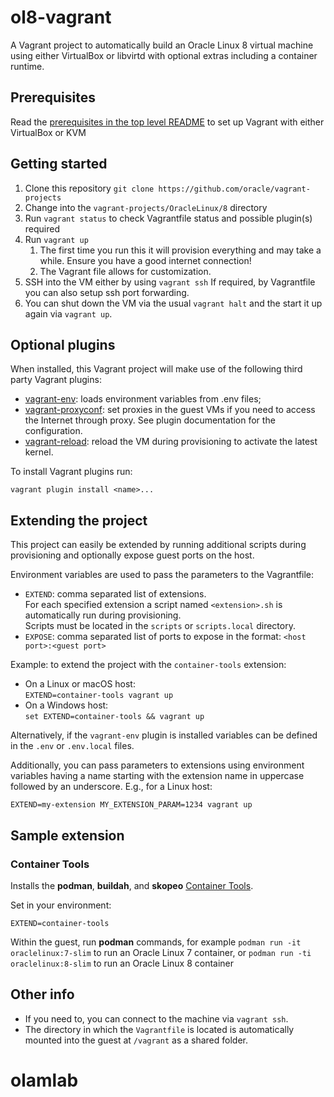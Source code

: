 # ol8-vagrant

A Vagrant project to automatically build an Oracle Linux 8 virtual machine using either VirtualBox or libvirtd with optional extras including a container runtime.

## Prerequisites

Read the [prerequisites in the top level README](../../README.md#prerequisites) to set up Vagrant with either VirtualBox or KVM

## Getting started

1. Clone this repository `git clone https://github.com/oracle/vagrant-projects`
1. Change into the `vagrant-projects/OracleLinux/8` directory
1. Run `vagrant status` to check Vagrantfile status and possible plugin(s) required
1. Run `vagrant up`
   1. The first time you run this it will provision everything and may take a while. Ensure you have a good internet connection!
   1. The Vagrant file allows for customization.
1. SSH into the VM either by using `vagrant ssh`
   If required, by Vagrantfile you can also setup ssh port forwarding.
1. You can shut down the VM via the usual `vagrant halt` and the start it up again via `vagrant up`.

## Optional plugins

When installed, this Vagrant project will make use of the following third party Vagrant plugins:

- [vagrant-env](https://github.com/gosuri/vagrant-env): loads environment
variables from .env files;
- [vagrant-proxyconf](https://github.com/tmatilai/vagrant-proxyconf): set
proxies in the guest VMs if you need to access the Internet through proxy. See
plugin documentation for the configuration.
- [vagrant-reload](https://github.com/aidanns/vagrant-reload): reload the VM
during provisioning to activate the latest kernel.

To install Vagrant plugins run:

```shell
vagrant plugin install <name>...
```

## Extending the project

This project can easily be extended by running additional scripts during provisioning and optionally expose guest ports on the host.

Environment variables are used to pass the parameters to the Vagrantfile:

- `EXTEND`: comma separated list of extensions.  
   For each specified extension a script named `<extension>.sh` is automatically run during provisioning.  
   Scripts must be located in the `scripts` or `scripts.local` directory.
- `EXPOSE`: comma separated list of ports to expose in the format: `<host port>:<guest port>`

Example: to extend the project with the `container-tools` extension:

- On a Linux or macOS host:  
   `EXTEND=container-tools vagrant up`
- On a Windows host:  
   `set EXTEND=container-tools && vagrant up`

Alternatively, if the `vagrant-env` plugin is installed variables can be defined in the `.env` or `.env.local` files.

Additionally, you can pass parameters to extensions using environment variables having a name starting with the extension name in uppercase followed by an underscore. E.g., for a Linux host:

```shell
EXTEND=my-extension MY_EXTENSION_PARAM=1234 vagrant up
```

## Sample extension

### Container Tools

Installs the **podman**, **buildah**, and **skopeo** [Container Tools](https://docs.oracle.com/en/operating-systems/oracle-linux/8/relnotes8.0/ol8-features-changes.html#ol8-features-container).

Set in your environment:

```shell
EXTEND=container-tools
```

Within the guest, run **podman** commands, for example `podman run -it oraclelinux:7-slim` to run an Oracle Linux 7 container, or `podman run -ti oraclelinux:8-slim` to run an Oracle Linux 8 container

## Other info

- If you need to, you can connect to the machine via `vagrant ssh`.
- The directory in which the `Vagrantfile` is located is automatically mounted into the guest at `/vagrant` as a shared folder.
# olamlab
